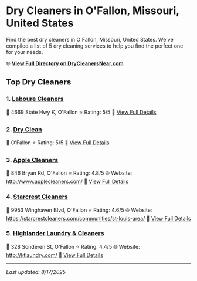 # Dry Cleaners in O'Fallon, Missouri, United States

Find the best dry cleaners in O'Fallon, Missouri, United States. We've compiled a list of 5 dry cleaning services to help you find the perfect one for your needs.

🌐 **[View Full Directory on DryCleanersNear.com](https://drycleanersnear.com/city/US/Missouri/O'Fallon)**

## Top Dry Cleaners

### 1. [Laboure Cleaners](https://drycleanersnear.com/dryCleaner/686f1ecd1cef475d4de83e34/laboure-cleaners)
📍 4669 State Hwy K, O'Fallon
⭐ Rating: 5/5
🔗 [View Full Details](https://drycleanersnear.com/dryCleaner/686f1ecd1cef475d4de83e34/laboure-cleaners)

### 2. [Dry Clean](https://drycleanersnear.com/dryCleaner/686f1ef91cef475d4de83f8a/dry-clean)
📍 O'Fallon
⭐ Rating: 5/5
🔗 [View Full Details](https://drycleanersnear.com/dryCleaner/686f1ef91cef475d4de83f8a/dry-clean)

### 3. [Apple Cleaners](https://drycleanersnear.com/dryCleaner/686f1ed51cef475d4de83e74/apple-cleaners)
📍 846 Bryan Rd, O'Fallon
⭐ Rating: 4.8/5
🌐 Website: http://www.applecleaners.com/
🔗 [View Full Details](https://drycleanersnear.com/dryCleaner/686f1ed51cef475d4de83e74/apple-cleaners)

### 4. [Starcrest Cleaners](https://drycleanersnear.com/dryCleaner/686f1ed91cef475d4de83e93/starcrest-cleaners)
📍 9953 Winghaven Blvd, O'Fallon
⭐ Rating: 4.6/5
🌐 Website: https://starcrestcleaners.com/communities/st-louis-area/
🔗 [View Full Details](https://drycleanersnear.com/dryCleaner/686f1ed91cef475d4de83e93/starcrest-cleaners)

### 5. [Highlander Laundry & Cleaners](https://drycleanersnear.com/dryCleaner/686f1eb11cef475d4de83c04/highlander-laundry-cleaners)
📍 328 Sonderen St, O'Fallon
⭐ Rating: 4.4/5
🌐 Website: http://ktlaundry.com/
🔗 [View Full Details](https://drycleanersnear.com/dryCleaner/686f1eb11cef475d4de83c04/highlander-laundry-cleaners)


---

*Last updated: 8/17/2025*
